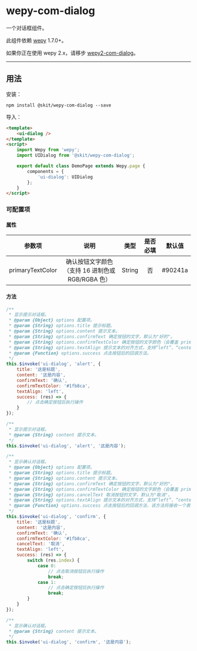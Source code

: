 # wepy-com-dialog

一个对话框组件。

此组件依赖 [wepy](https://github.com/Tencent/wepy) 1.7.0+。

如果你正在使用 wepy 2.x，请移步 [wepy2-com-dialog](https://github.com/fudiwei/wepy2-com-dialog)。

---

## 用法

安装：

``` shell
npm install @skit/wepy-com-dialog --save
```

导入：

``` html
<template>
    <ui-dialog />
</template>
<script>
    import Wepy from 'wepy';
    import UIDialog from '@skit/wepy-com-dialog';

    export default class DemoPage extends Wepy.page {
        components = {
            'ui-dialog': UIDialog
        };
    }
</script>
```

### 可配置项

#### 属性

参数项 | 说明 | 类型 | 是否必填 | 默认值
:---: | :--: | :--: | :---: | :---:
primaryTextColor | 确认按钮文字颜色<br>（支持 16 进制色或 RGB/RGBA 色） | String | 否 | #90241a |

#### 方法

``` javascript
/**
 * 显示提示对话框。
 * @param {Object} options 配置项。
 * @param {String} options.title 提示标题。
 * @param {String} options.content 提示文本。
 * @param {String} options.confirmText 确定按钮的文字，默认为"好的"。
 * @param {String} options.confirmTextColor 确定按钮的文字颜色（会覆盖 primaryTextColor 属性）。
 * @param {String} options.textAlign 提示文本的对齐方式，支持“left”、“center”、“right”，默认值为“center”。
 * @param {Function} options.success 点击按钮后的回调方法。
 */
this.$invoke('ui-dialog', 'alert', {
    title: '这是标题',
    content: '这是内容',
    confirmText: '确认',
    confirmTextColor: '#1fb8ca',
    textAlign: 'left',
    success: (res) => {
        // 点击确定按钮后执行操作
    }
});

/**
 * 显示提示对话框。
 * @param {String} content 提示文本。
 */
this.$invoke('ui-dialog', 'alert', '这是内容');

/**
 * 显示确认对话框。
 * @param {Object} options 配置项。
 * @param {String} options.title 提示标题。
 * @param {String} options.content 提示文本。
 * @param {String} options.confirmText 确定按钮的文字，默认为"好的"。
 * @param {String} options.confirmTextColor 确定按钮的文字颜色（会覆盖 primaryTextColor 属性）。
 * @param {String} options.cancelText 取消按钮的文字，默认为"取消"。
 * @param {String} options.textAlign 提示文本的对齐方式，支持“left”、“center”、“right”，默认值为“center”。
 * @param {Function} options.success 点击按钮后的回调方法，该方法将接收一个表示被点击按钮索引的参数。
 */
this.$invoke('ui-dialog', 'confirm', {
    title: '这是标题',
    content: '这是内容',
    confirmText: '确认',
    confirmTextColor: '#1fb8ca',
    cancelText: '取消',
    textAlign: 'left',
    success: (res) => {
        switch (res.index) {
            case 0:
                // 点击取消按钮后执行操作
                break;
            case 1:
                // 点击确定按钮后执行操作
                break;
        }
    }
});

/**
 * 显示确认对话框。
 * @param {String} content 提示文本。
 */
this.$invoke('ui-dialog', 'confirm', '这是内容');
```